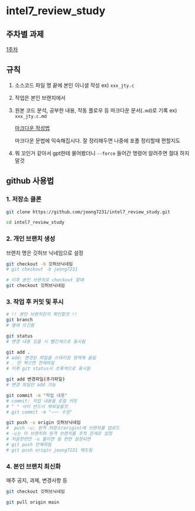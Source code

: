# intel7_review_study

## 주차별 과제

[1주차](1st_week/1st_week.md)

## 규칙
1. 소스코드 파일 명 끝에 본인 이니셜 작성 ex) `xxx_jty.c`
2. 작업은 본인 브랜치에서
3. 원본 코드 분석, 공부한 내용, 작동 플로우 등 마크다운 문서(`.md`)로 기록 ex) `xxx_jty.c.md`
   
   [마크다운 작성법](https://namu.wiki/w/%EB%A7%88%ED%81%AC%EB%8B%A4%EC%9A%B4)

   마크다운 문법에 익숙해집시다. 잘 정리해두면 나중에 포폴 정리할때 편할지도

4. 뭐 꼬인거 같아서 gpt한테 물어봤더니 `--force` 들어간 명령어 알려주면 절대 하지말것

## github 사용법
### 1. 저장소 클론
```bash
git clone https://github.com/jeong7231/intel7_review_study.git

cd intel7_review_study
```

### 2. 개인 브랜치 생성
브랜치 명은 깃허브 닉네임으로 설정
```bash
git checkout -b 깃허브닉네임
# git checkout -b jeong7231

# 이후 본인 브랜치로 checkout 할때
git checkout 깃허브닉네임
```

### 3. 작업 후 커밋 및 푸시
```bash
# !! 본인 브랜치인지 확인할것 !!
git branch
# 옆에 뜨긴함

git status
# 변경 내용 있을 시 빨간색으로 표시됨

git add .
# add: 변경된 파일을 스테이징 영역에 올림
# . 만 찍으면 전체파일
# 이후 git status시 초록색으로 표시됨

git add 변경파일(추가파일)
# 변경 파일만 add 가능

git commit -m "작업 내용" 
# commit: 작업 내용을 로컬 커밋
# " " 사이 반드시 채워넣을것
# git commit -m "~~~ 수정"

git push -u origin 깃허브닉네임
#  push -u: 원격 저장소(origin)에 브랜치를 업로드
# -u는 이 브랜치와 원격 브랜치를 추적 관계로 설정
# 처음한번만 -u 붙이면 됨 한번 설정되면
# git push 만해줘됨
# git push origin jeong7231 해도됨
```

### 4. 본인 브랜치 최신화
매주 공지, 과제, 변경사항 등
```bash
git checkout 깃허브닉네임

git pull origin main
```




